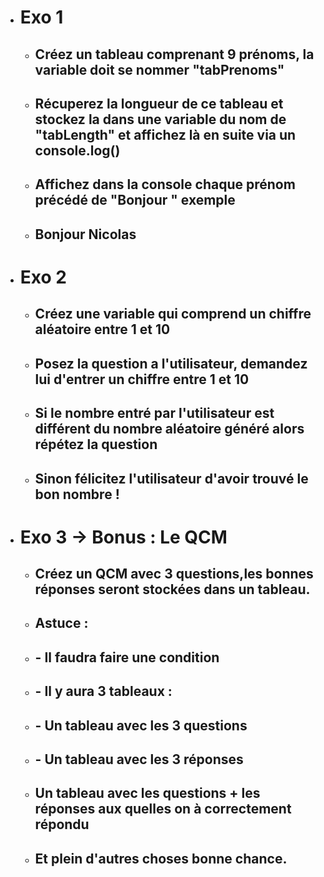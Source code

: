  - # Exo 1
    - ## Créez un tableau comprenant 9 prénoms, la variable doit se nommer "tabPrenoms"
    - ## Récuperez la longueur de ce tableau et stockez la dans une variable du nom de "tabLength" et affichez là en suite via un console.log()
    - ## Affichez dans la console chaque prénom précédé de "Bonjour " exemple
    - ## Bonjour Nicolas



 - # Exo 2 
    - ## Créez une variable qui comprend un chiffre aléatoire entre 1 et 10
    - ## Posez la question a l'utilisateur, demandez lui d'entrer un chiffre entre 1 et 10
    - ## Si le nombre entré par l'utilisateur est différent du nombre aléatoire généré alors répétez la question
    - ## Sinon félicitez l'utilisateur d'avoir trouvé le bon nombre !



 - # Exo 3 -> Bonus : Le QCM
    - ## Créez un QCM avec 3 questions,les bonnes réponses seront stockées dans un tableau.
    - ## Astuce : 
    - ## - Il faudra faire une condition
    - ## - Il y aura 3 tableaux : 
    - ## - Un tableau avec les 3 questions
    - ## - Un tableau avec les 3 réponses
    - ## Un tableau avec les questions + les réponses aux quelles on à correctement répondu
    - ## Et plein d'autres choses bonne chance.